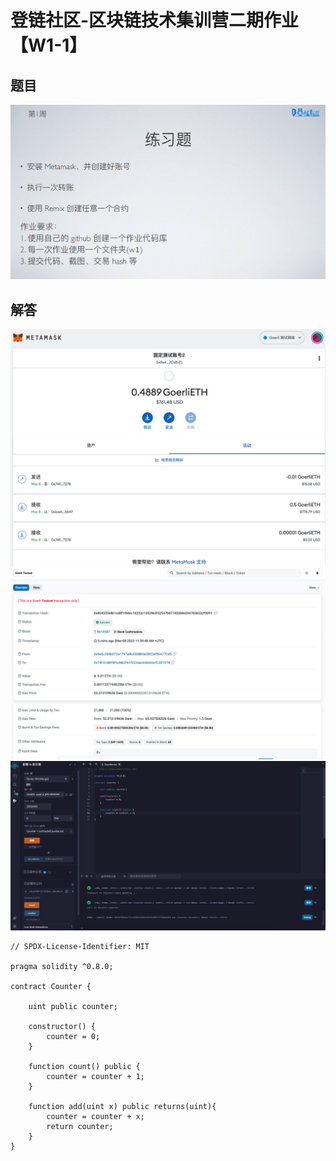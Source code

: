 # 登链社区-区块链技术集训营二期作业【W1-1】

## 题目

![Alt text](Practice-W1-1.png)

## 解答

![Alt text](metamask.png)
![Alt text](goerli.ehtscan.png)
![Alt text](remix-counter-sol.png)

```solidity
// SPDX-License-Identifier: MIT

pragma solidity ^0.8.0;

contract Counter {
    
    uint public counter;

    constructor() {
        counter = 0;
    }
    
    function count() public {
        counter = counter + 1;
    }
    
    function add(uint x) public returns(uint){
        counter = counter + x;
        return counter;
    }
}
```
